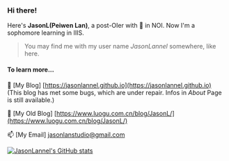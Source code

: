 ### Hi there!

Here's **JasonL(Peiwen Lan)**, a post-OIer with 🥈 in NOI. Now I'm a sophomore learning in IIIS.

> You may find me with my user name *JasonLannel* somewhere, like here.

#### To learn more...
💬 [My Blog] [https://jasonlannel.github.io](https://jasonlannel.github.io)   (This blog has met some bugs, which are under repair. Infos in *About* Page is still available.)

🔭 [My Old Blog] [https://www.luogu.com.cn/blog/JasonL/](https://www.luogu.com.cn/blog/JasonL/)

📫 [My Email] [jasonlanstudio@gmail.com](mailto:jasonlanstudio@gmail.com)

[![JasonLannel's GitHub stats](https://github-readme-stats.vercel.app/api?username=JasonLannel)](https://github.com/anuraghazra/github-readme-stats)
